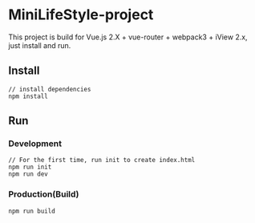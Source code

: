 # MiniLifeStyle-project

This project is build for Vue.js 2.X + vue-router + webpack3 + iView 2.x, just install and run.

## Install
```bush
// install dependencies
npm install
```
## Run
### Development
```bush
// For the first time, run init to create index.html
npm run init
npm run dev
```
### Production(Build)
```bush
npm run build
```

